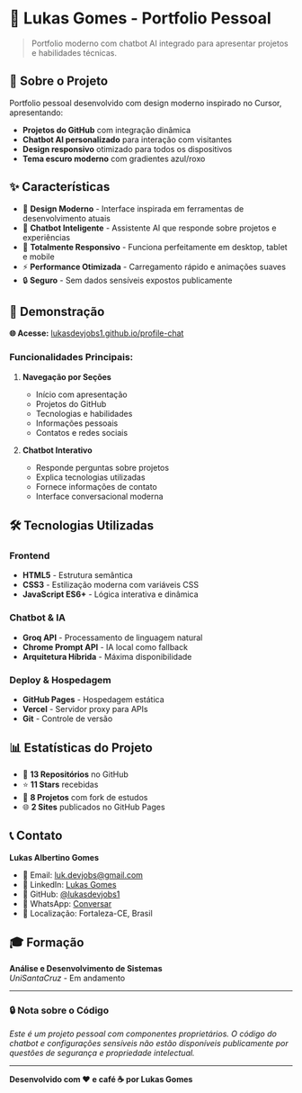 # 💼 Lukas Gomes - Portfolio Pessoal

> Portfolio moderno com chatbot AI integrado para apresentar projetos e habilidades técnicas.

## 🎯 Sobre o Projeto

Portfolio pessoal desenvolvido com design moderno inspirado no Cursor, apresentando:

- **Projetos do GitHub** com integração dinâmica
- **Chatbot AI personalizado** para interação com visitantes
- **Design responsivo** otimizado para todos os dispositivos
- **Tema escuro moderno** com gradientes azul/roxo

## ✨ Características

- 🎨 **Design Moderno** - Interface inspirada em ferramentas de desenvolvimento atuais
- 🤖 **Chatbot Inteligente** - Assistente AI que responde sobre projetos e experiências
- 📱 **Totalmente Responsivo** - Funciona perfeitamente em desktop, tablet e mobile
- ⚡ **Performance Otimizada** - Carregamento rápido e animações suaves
- 🔒 **Seguro** - Sem dados sensíveis expostos publicamente

## 🚀 Demonstração

**🌐 Acesse:** [lukasdevjobs1.github.io/profile-chat](https://lukasdevjobs1.github.io/profile-chat)

### Funcionalidades Principais:

1. **Navegação por Seções**
   - Início com apresentação
   - Projetos do GitHub
   - Tecnologias e habilidades
   - Informações pessoais
   - Contatos e redes sociais

2. **Chatbot Interativo**
   - Responde perguntas sobre projetos
   - Explica tecnologias utilizadas
   - Fornece informações de contato
   - Interface conversacional moderna

## 🛠️ Tecnologias Utilizadas

### Frontend
- **HTML5** - Estrutura semântica
- **CSS3** - Estilização moderna com variáveis CSS
- **JavaScript ES6+** - Lógica interativa e dinâmica

### Chatbot & IA
- **Groq API** - Processamento de linguagem natural
- **Chrome Prompt API** - IA local como fallback
- **Arquitetura Híbrida** - Máxima disponibilidade

### Deploy & Hospedagem
- **GitHub Pages** - Hospedagem estática
- **Vercel** - Servidor proxy para APIs
- **Git** - Controle de versão

## 📊 Estatísticas do Projeto

- 📁 **13 Repositórios** no GitHub
- ⭐ **11 Stars** recebidas
- 🔄 **8 Projetos** com fork de estudos
- 🌐 **2 Sites** publicados no GitHub Pages

## 📞 Contato

**Lukas Albertino Gomes**
- 📧 Email: [luk.devjobs@gmail.com](mailto:luk.devjobs@gmail.com)
- 💼 LinkedIn: [Lukas Gomes](https://www.linkedin.com/in/lukas-gomes-4470a2269/)
- 🐙 GitHub: [@lukasdevjobs1](https://github.com/lukasdevjobs1)
- 💬 WhatsApp: [Conversar](https://wa.me/5585992570216)
- 📍 Localização: Fortaleza-CE, Brasil

## 🎓 Formação

**Análise e Desenvolvimento de Sistemas**  
*UniSantaCruz* - Em andamento

---

### 🔒 Nota sobre o Código

*Este é um projeto pessoal com componentes proprietários. O código do chatbot e configurações sensíveis não estão disponíveis publicamente por questões de segurança e propriedade intelectual.*

---

**Desenvolvido com ❤️ e café ☕ por Lukas Gomes**